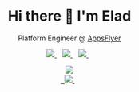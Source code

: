 <h1 align='center'>
  Hi there 👋 I'm Elad
</h1>

<p align='center'>
  Platform Engineer @ <a href="https://github.com/AppsFlyer">AppsFlyer</a>
</p>

<p align='center'>
  
  <a href="https://www.linkedin.com/in/elad-leev/" target="_blank">
    <img src="https://img.shields.io/badge/linkedin-%230077B5.svg?&style=for-the-badge&logo=linkedin&logoColor=white" />
  </a>&nbsp;&nbsp;
    <a href="https://medium.com/@eladleev" target="_blank">
    <img src="https://img.shields.io/badge/medium-%2312100E.svg?&style=for-the-badge&logo=medium&logoColor=white" />
  </a>&nbsp;&nbsp;
  </a>
    <a href="https://stackoverflow.com/users/3922514/elad-leev" target="_blank">
    <img src="https://img.shields.io/badge/stackoverflow-%23FE7A16.svg?&style=for-the-badge&logo=stackoverflow&logoColor=white" />
  </a>&nbsp;&nbsp;
</p>

<p align='center'>
    <a href="https://twitter.com/Eladleev" target="_blank">
    <img src="https://img.shields.io/badge/twitter-follow%20me-%231DA1F2.svg?&style=for-the-badge&logo=twitter" />        
  <a href="https://github.com/EladLeev/speaker-bio"><br>&nbsp;
    <img src="https://img.shields.io/badge/Read-More-%238CA1AF.svg?&style=for-the-badge&logoColor=white" />
  </a>&nbsp;&nbsp;
  </a>
</p>

<!--
<p align='center'>
  <img src="https://img.shields.io/badge/python-%233776AB.svg?&style=for-the-badge&logo=python&logoColor=white" /> 
  <img src="https://img.shields.io/badge/go-%2300ADD8.svg?&style=for-the-badge&logo=go&logoColor=white" />
  <img src="https://img.shields.io/badge/ruby-%23CC342D.svg?&style=for-the-badge&logo=ruby&logoColor=white" />
</p>
-->

<!--
**EladLeev/EladLeev** is a ✨ _special_ ✨ repository because its `README.md` (this file) appears on your GitHub profile.

Here are some ideas to get you started:

- 🔭 I’m currently working on ...
- 🌱 I’m currently learning ...
- 👯 I’m looking to collaborate on ...
- 🤔 I’m looking for help with ...
- 💬 Ask me about ...
- 📫 How to reach me: ...
- 😄 Pronouns: ...
- ⚡ Fun fact: ...
-->
